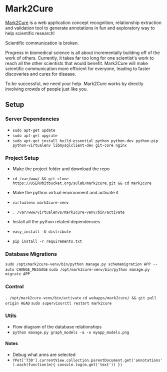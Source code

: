 # Mark2Cure

[Mark2Cure](http://mark2cure.org/) is a web application concept recognition, relationship extraction and validation tool to generate annotations in fun and exploratory way to help scientific research!

Scientific communication is broken.

Progress in biomedical science is all about incrementally building off of the work of others. Currently, it takes far too long for one scientist's work to reach all the other scientists that would benefit. Mark2Cure will make scientific communication more efficient for everyone, leading to faster discoveries and cures for disease.

To be successful, we need your help. Mark2Cure works by directly involving crowds of people just like you.


## Setup

### Server Dependencies

* `sudo apt-get update`
* `sudo apt-get upgrate`
* `sudo apt-get install build-essential python python-dev python-pip python-virtualenv libmysqlclient-dev git-core nginx`

### Project Setup

* Make the project folder and download the repo
* `cd /var/www/ && git clone https://USER@bitbucket.org/sulab/mark2cure.git && cd mark2cure`

* Make the python virtual environment and activate it
* `virtualenv mark2cure-venv`
* `. /var/www/virtualenvs/mark2cure-venv/bin/activate`

* Install all the python related dependencies
* `easy_install -U distribute`
* `pip install -r requirements.txt`

### Database Migrations

`sudo /opt/mark2cure-venv/bin/python manage.py schemamigration APP --auto CHANGE_MESSAGE`
`sudo /opt/mark2cure-venv/bin/python manage.py migrate APP`

### Control

`. /opt/mark2cure-venv/bin/activate`
`cd webapps/mark2cure/ && git pull origin HEAD`
`sudo supervisorctl restart mark2cure`

### Utils

* Flow diagram of the database relationships
* `python manage.py graph_models -a -o myapp_models.png`

#### Notes

* Debug what anns are selected
* `YPet['730'].currentView.collection.parentDocument.get('annotations').each(function(m){ console.log(m.get('text')) })`


